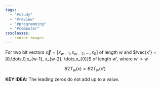 ```yaml
---
tags:
  - "#study"
  - "#review"
  - "#programming"
  - "#computer"
cssclasses:
  - center-images
---
```

For two bit vectors $\vec{x} = [x_{w-1}, x_{w-2}, \dots,x_{0}]$ of length $w$ and $\vec{x'} = [0,\dots,0,x_{w-1}, x_{w-2}, \dots,x_{0}]$ of length $w'$, where $w' > w$

$$
B 2 T_{w}(x) = B 2 T_{w}(x')
$$

**KEY IDEA:** The leading zeros do not add up to a value.



